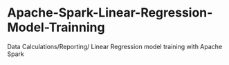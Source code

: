 # Apache-Spark-Linear-Regression-Model-Trainning
Data Calculations/Reporting/ Linear Regression model training with Apache Spark
